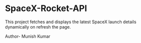 # SpaceX-Rocket-API

This project fetches and displays the latest SpaceX launch details dynamically on refresh the page.






Author-
Munish Kumar
